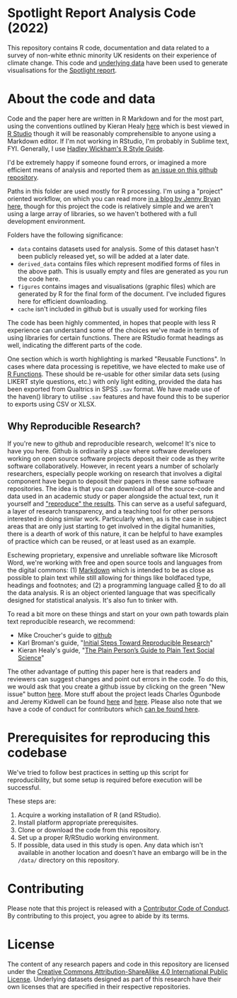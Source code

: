# Spotlight Report Analysis Code (2022)

This repository contains R code, documentation and data related to a survey of non-white ethnic minority UK residents on their experience of climate change. This code and [underlying data](https://zenodo.org/records/11130201) have been used to generate visualisations for the [Spotlight report](https://zenodo.org/records/11130504).


# About the code and data

Code and the paper here are written in R Markdown and for the most part, using the conventions outlined by Kieran Healy [here](https://kieranhealy.org/blog/archives/2014/01/23/plain-text/) which is best viewed in [R Studio](https://www.rstudio.com) though it will be reasonably comprehensible to anyone using a Markdown editor. If I'm not working in RStudio, I'm probably in Sublime text, FYI. Generally, I use [Hadley Wickham's R Style Guide](http://adv-r.had.co.nz/Style.html). 

I'd be extremely happy if someone found errors, or imagined a more efficient means of analysis and reported them as [an issue on this github repository](https://github.com/climate-experiences/spotlight-report/issues).

Paths in this folder are used mostly for R processing. I'm using a "project" oriented workflow, on which you can read more [in a blog by Jenny Bryan here](https://www.tidyverse.org/blog/2017/12/workflow-vs-script/), though for this project the code is relatively simple and we aren't using a large array of libraries, so we haven't bothered with a full development environment. 

Folders have the following significance:

- `data` contains datasets used for analysis. Some of this dataset hasn't been publicly released yet, so will be added at a later date.
- `derived_data` contains files which represent modified forms of files in the above path. This is usually empty and files are generated as you run the code here.
- `figures` contains images and visualisations (graphic files) which are generated by R for the final form of the document. I've included figures here for efficient downloading.
- `cache` isn't included in github but is usually used for working files

The code has been highly commented, in hopes that people with less R experience can understand some of the choices we've made in terms of using libraries for certain functions. There are RStudio format headings as well, indicating the different parts of the code.

One section which is worth highlighting is marked "Reusable Functions". In cases where data processing is repetitive, we have elected to make use of [R Functions](https://r4ds.had.co.nz/functions.html). These should be re-usable for other similar data sets (using LIKERT style questions, etc.) with only light editing, provided the data has been exported from Qualtrics in SPSS `.sav` format. We have made use of the haven() library to utilise `.sav` features and have found this to be superior to exports using CSV or XLSX.


## Why Reproducible Research?

If you're new to github and reproducible research, welcome! It's nice to have you here. Github is ordinarily a place where software developers working on open source software projects deposit their code as they write software collaboratively. However, in recent years a number of scholarly researchers, especially people working on research that involves a digital component have begun to deposit their papers in these same software repositories. The idea is that you can download all of the source-code and data used in an academic study or paper alongside the actual text, run it yourself and ["reproduce" the results](http://kbroman.org/steps2rr/). This can serve as a useful safeguard, a layer of research transparency, and a teaching tool for other persons interested in doing similar work. Particularly when, as is the case in subject areas that are only just starting to get involved in the digital humanities, there is a dearth of work of this nature, it can be helpful to have examples of practice which can be reused, or at least used as an example.

Eschewing proprietary, expensive and unreliable software like Microsoft Word, we're working with free and open source tools and languages from the digital commons: (1) [Markdown](https://en.wikipedia.org/wiki/Markdown) which is intended to be as close as possible to plain text while still allowing for things like boldfaced type, headings and footnotes; and (2) a programming language called [R](https://en.wikipedia.org/wiki/R_(programming_language)) to do all the data analysis. R is an object oriented language that was specifically designed for statistical analysis. It's also fun to tinker with.

To read a bit more on these things and start on your own path towards plain text reproducible research, we recommend:
- Mike Croucher's guide to [github](https://github.com/mikecroucher/Git_Academic_Benefits)
- Karl Broman's guide, "[Initial Steps Toward Reproducible Research](http://kbroman.org/steps2rr/)"
- Kieran Healy's guide, "[The Plain Person’s Guide to Plain Text Social Science](http://kieranhealy.org/files/papers/plain-person-text.pdf)"

The other advantage of putting this paper here is that readers and reviewers can suggest changes and point out errors in the code. To do this, we would ask that you create a github issue by clicking on the green "New issue" button [here](https://github.com/climate-experiences/spotlight-report/issues). More stuff about the project leads Charles Ogunbode and Jeremy Kidwell can be found [here](https://www.charlesogunbode.com/) and [here](http://jeremykidwell.info). Please also note that we have a code of conduct for contributors which [can be found here](https://github.com/climate-experiences/bame_climate_experiences_survey/blob/main/CODE_OF_CONDUCT.md).


# Prerequisites for reproducing this codebase

We've tried to follow best practices in setting up this script for reproducibility, but some setup is required before execution will be successful.

These steps are:

1. Acquire a working installation of R (and RStudio). 
2. Install platform appropriate prerequisites.
3. Clone or download the code from this repository.
4. Set up a proper R/RStudio working environment.
5. If possible, data used in this study is open. Any data which isn't available in another location and doesn't have an embargo will be in the `/data/` directory on this repository.


# Contributing

Please note that this project is released with a [Contributor Code of Conduct](CODE_OF_CONDUCT.md). By contributing to this project, you agree to abide by its terms.


# License

The content of any research papers and code in this repository are licensed under the [Creative Commons Attribution-ShareAlike 4.0 International Public License](https://creativecommons.org/licenses/by-sa/4.0/legalcode). Underlying datasets designed as part of this research have their own licenses that are specified in their respective repositories.
